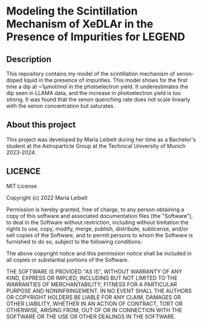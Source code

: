 # Modeling the Scintillation Mechanism of XeDLAr in the Presence of Impurities for LEGEND

## Description
This repository contains my model of the scintillation mechanism of xenon-doped liquid in the presence of impurities. This model shows for the first time a dip at ~1μmol/mol in the photoelectron yield.
It underestimates the dip seen in LLAMA data, and the increase in photoelectron yield is too strong.
It was found that the xenon quenching rate does not scale linearly with the xenon concentration but saturates.

## About this project
This project was developed by Maria Leibelt during her time as a Bachelor's student at the Astroparticle Group at the Technical University of Munich 2023-2024.

## LICENCE
MIT License

Copyright (c) 2022 Maria Leibelt

Permission is hereby granted, free of charge, to any person obtaining a copy
of this software and associated documentation files (the "Software"), to deal
in the Software without restriction, including without limitation the rights
to use, copy, modify, merge, publish, distribute, sublicense, and/or sell
copies of the Software, and to permit persons to whom the Software is
furnished to do so, subject to the following conditions:

The above copyright notice and this permission notice shall be included in all
copies or substantial portions of the Software.

THE SOFTWARE IS PROVIDED "AS IS", WITHOUT WARRANTY OF ANY KIND, EXPRESS OR
IMPLIED, INCLUDING BUT NOT LIMITED TO THE WARRANTIES OF MERCHANTABILITY,
FITNESS FOR A PARTICULAR PURPOSE AND NONINFRINGEMENT. IN NO EVENT SHALL THE
AUTHORS OR COPYRIGHT HOLDERS BE LIABLE FOR ANY CLAIM, DAMAGES OR OTHER
LIABILITY, WHETHER IN AN ACTION OF CONTRACT, TORT OR OTHERWISE, ARISING FROM,
OUT OF OR IN CONNECTION WITH THE SOFTWARE OR THE USE OR OTHER DEALINGS IN THE
SOFTWARE.
